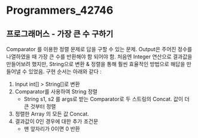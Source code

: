 # Programmers_42746
## 프로그래머스 - 가장 큰 수 구하기
Comparator 를 이용한 정렬 문제로 답을 구할 수 있는 문제.
Output은 주어진 정수를 나열하였을 때 가장 큰 수를 반환해야 함 되어야 함.
처음엔 Integer 연산으로 결과값을 만들어보려 했지만, String으로 변환 & 정렬을 통해 훨씬 효율적인 방법으로 해답을 만들어낼 수 있었음.
구현 순서는 아래와 같다 : 
1. Input int[] > String[]로 변환
2. Comparator를 사용하여 String 정렬
    - String s1, s2 를 args로 받는 Comparator로 두 스트링의 Concat. 값이 더 큰 것부터 정렬
3. 정렬한 Array 의 모든 값 Concat.
4. 결과값이 0인 경우에 대한 추가 조건문
    - 맨 앞자리가 0이면 0 반환

